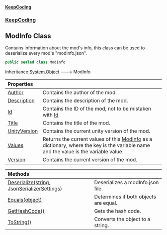 #### [KeepCoding](index.md 'index')
### [KeepCoding](KeepCoding.md 'KeepCoding')
## ModInfo Class
Contains information about the mod's info, this class can be used to deserialize every mod's "modInfo.json".  
```csharp
public sealed class ModInfo
```

Inheritance [System.Object](https://docs.microsoft.com/en-us/dotnet/api/System.Object 'System.Object') &#129106; ModInfo  

| Properties | |
| :--- | :--- |
| [Author](ModInfo_Author.md 'KeepCoding.ModInfo.Author') | Contains the author of the mod.<br/> |
| [Description](ModInfo_Description.md 'KeepCoding.ModInfo.Description') | Contains the description of the mod.<br/> |
| [Id](ModInfo_Id.md 'KeepCoding.ModInfo.Id') | Contains the ID of the mod, not to be mistaken with [Id](ModuleScript_Id.md 'KeepCoding.ModuleScript.Id').<br/> |
| [Title](ModInfo_Title.md 'KeepCoding.ModInfo.Title') | Contains the title of the mod.<br/> |
| [UnityVersion](ModInfo_UnityVersion.md 'KeepCoding.ModInfo.UnityVersion') | Contains the current unity version of the mod.<br/> |
| [Values](ModInfo_Values.md 'KeepCoding.ModInfo.Values') | Returns the current values of this [ModInfo](ModInfo.md 'KeepCoding.ModInfo') as a dictionary, where the key is the variable name and the value is the variable value.<br/> |
| [Version](ModInfo_Version.md 'KeepCoding.ModInfo.Version') | Contains the current version of the mod.<br/> |

| Methods | |
| :--- | :--- |
| [Deserialize(string, JsonSerializerSettings)](ModInfo_Deserialize_iLomEbg0vXYDgT7i1vCH_Q.md 'KeepCoding.ModInfo.Deserialize(string, JsonSerializerSettings)') | Deserializes a modInfo.json file.<br/> |
| [Equals(object)](ModInfo_Equals_VmqNgo3G7LzdjS2MD8geZg.md 'KeepCoding.ModInfo.Equals(object)') | Determines if both objects are equal.<br/> |
| [GetHashCode()](ModInfo_GetHashCode().md 'KeepCoding.ModInfo.GetHashCode()') | Gets the hash code.<br/> |
| [ToString()](ModInfo_ToString().md 'KeepCoding.ModInfo.ToString()') | Converts the object to a string.<br/> |
